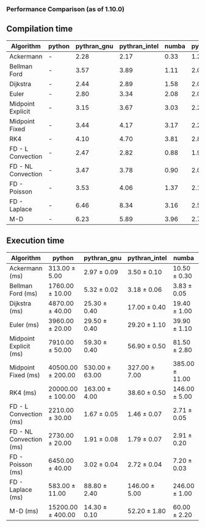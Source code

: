 ### Performance Comparison (as of 1.10.0)
## Compilation time
Algorithm                 | python                    | pythran_gnu               | pythran_intel             | numba                     | pyccel_fortran_gnu        | pyccel_c_gnu              | pyccel_fortran_intel      | pyccel_c_intel           
------------------------- | ------------------------- | ------------------------- | ------------------------- | ------------------------- | ------------------------- | ------------------------- | ------------------------- | -------------------------
Ackermann                 | -                         | 2.28                      | 2.17                      | 0.33                      | 1.27                      | 1.23                      | 1.38                      | 1.31                     
Bellman Ford              | -                         | 3.57                      | 3.89                      | 1.11                      | 2.07                      | 2.03                      | 2.18                      | 2.48                     
Dijkstra                  | -                         | 2.44                      | 2.89                      | 1.58                      | 2.05                      | 1.99                      | 2.20                      | 2.50                     
Euler                     | -                         | 2.80                      | 3.34                      | 2.08                      | 2.01                      | 2.03                      | 2.12                      | 2.46                     
Midpoint Explicit         | -                         | 3.15                      | 3.67                      | 3.03                      | 2.22                      | 2.25                      | 2.34                      | 2.67                     
Midpoint Fixed            | -                         | 3.44                      | 4.17                      | 3.17                      | 2.26                      | 2.29                      | 2.39                      | 2.74                     
RK4                       | -                         | 4.10                      | 4.70                      | 3.81                      | 2.83                      | 2.77                      | 2.90                      | 3.13                     
FD - L Convection         | -                         | 2.47                      | 2.82                      | 0.88                      | 1.96                      | 2.00                      | 2.15                      | 2.46                     
FD - NL Convection        | -                         | 3.47                      | 3.78                      | 0.90                      | 2.00                      | 2.02                      | 2.12                      | 2.45                     
FD - Poisson              | -                         | 3.53                      | 4.06                      | 1.37                      | 2.12                      | 2.11                      | 2.25                      | 2.56                     
FD - Laplace              | -                         | 6.46                      | 8.34                      | 3.16                      | 2.55                      | 2.48                      | 2.52                      | 2.98                     
M-D                       | -                         | 6.23                      | 5.89                      | 3.96                      | 2.72                      | 2.51                      | 2.88                      | 3.41                     

## Execution time
Algorithm                 | python                    | pythran_gnu               | pythran_intel             | numba                     | pyccel_fortran_gnu        | pyccel_c_gnu              | pyccel_fortran_intel      | pyccel_c_intel           
------------------------- | ------------------------- | ------------------------- | ------------------------- | ------------------------- | ------------------------- | ------------------------- | ------------------------- | -------------------------
Ackermann (ms)            | 313.00 $\pm$ 5.00         | 2.97 $\pm$ 0.09           | 3.50 $\pm$ 0.10           | 10.50 $\pm$ 0.30          | 1.55 $\pm$ 0.01           | 1.59 $\pm$ 0.00           | 7.12 $\pm$ 0.02           | 3.96 $\pm$ 0.11          
Bellman Ford (ms)         | 1760.00 $\pm$ 10.00       | 5.32 $\pm$ 0.02           | 3.18 $\pm$ 0.06           | 3.83 $\pm$ 0.05           | 3.01 $\pm$ 0.02           | 6.01 $\pm$ 0.06           | 3.98 $\pm$ 0.01           | 18.60 $\pm$ 0.10         
Dijkstra (ms)             | 4870.00 $\pm$ 40.00       | 25.30 $\pm$ 0.40          | 17.00 $\pm$ 0.40          | 19.40 $\pm$ 1.00          | 18.80 $\pm$ 0.40          | 31.50 $\pm$ 0.60          | 28.30 $\pm$ 0.60          | 22.20 $\pm$ 0.50         
Euler (ms)                | 3960.00 $\pm$ 20.00       | 29.50 $\pm$ 0.40          | 29.20 $\pm$ 1.10          | 39.90 $\pm$ 1.10          | 15.70 $\pm$ 0.50          | 144.00 $\pm$ 3.00         | 7.28 $\pm$ 0.42           | 126.00 $\pm$ 6.00        
Midpoint Explicit (ms)    | 7910.00 $\pm$ 50.00       | 59.30 $\pm$ 0.40          | 56.90 $\pm$ 0.50          | 81.50 $\pm$ 2.80          | 22.90 $\pm$ 0.60          | 280.00 $\pm$ 4.00         | 18.20 $\pm$ 0.50          | 252.00 $\pm$ 11.00       
Midpoint Fixed (ms)       | 40500.00 $\pm$ 200.00     | 530.00 $\pm$ 63.00        | 327.00 $\pm$ 7.00         | 385.00 $\pm$ 11.00        | 75.00 $\pm$ 0.90          | 1400.00 $\pm$ 20.00       | 65.50 $\pm$ 1.00          | 1240.00 $\pm$ 30.00      
RK4 (ms)                  | 20000.00 $\pm$ 100.00     | 163.00 $\pm$ 4.00         | 38.60 $\pm$ 0.50          | 146.00 $\pm$ 5.00         | 36.80 $\pm$ 0.60          | 488.00 $\pm$ 13.00        | 46.50 $\pm$ 0.40          | 411.00 $\pm$ 3.00        
FD - L Convection (ms)    | 2210.00 $\pm$ 30.00       | 1.67 $\pm$ 0.05           | 1.46 $\pm$ 0.07           | 2.71 $\pm$ 0.05           | 1.71 $\pm$ 0.07           | 1.73 $\pm$ 0.12           | 2.47 $\pm$ 0.02           | 3.67 $\pm$ 0.02          
FD - NL Convection (ms)   | 2730.00 $\pm$ 20.00       | 1.91 $\pm$ 0.08           | 1.79 $\pm$ 0.07           | 2.91 $\pm$ 0.20           | 1.83 $\pm$ 0.12           | 2.13 $\pm$ 0.08           | 2.90 $\pm$ 0.01           | 3.91 $\pm$ 0.09          
FD - Poisson (ms)         | 6450.00 $\pm$ 40.00       | 3.02 $\pm$ 0.04           | 2.72 $\pm$ 0.04           | 7.20 $\pm$ 0.03           | 2.81 $\pm$ 0.03           | 3.87 $\pm$ 0.03           | 5.37 $\pm$ 0.03           | 9.13 $\pm$ 0.03          
FD - Laplace (ms)         | 583.00 $\pm$ 11.00        | 88.80 $\pm$ 2.40          | 146.00 $\pm$ 5.00         | 246.00 $\pm$ 1.00         | 58.60 $\pm$ 0.40          | 260.00 $\pm$ 1.00         | 103.00 $\pm$ 0.00         | 311.00 $\pm$ 6.00        
M-D (ms)                  | 15200.00 $\pm$ 400.00     | 14.30 $\pm$ 0.10          | 52.20 $\pm$ 1.80          | 60.00 $\pm$ 2.20          | 54.60 $\pm$ 0.40          | 59.60 $\pm$ 1.10          | 86.00 $\pm$ 1.00          | 60.10 $\pm$ 0.60         
